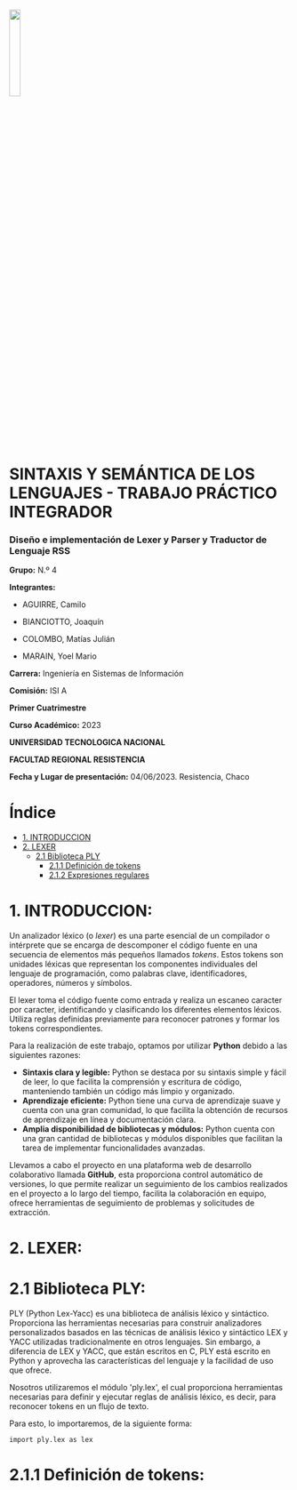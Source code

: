 ###### <img src="https://frro.cvg.utn.edu.ar/theme/image.php/snap/theme/1652373334/img/logo"  width="20%" height="20%">

# SINTAXIS Y SEMÁNTICA DE LOS LENGUAJES - TRABAJO PRÁCTICO INTEGRADOR
### Diseño e implementación de Lexer y Parser y Traductor de Lenguaje RSS

  **Grupo:** N.º 4

  **Integrantes:**  
  
   - AGUIRRE, Camilo 
    
   - BIANCIOTTO, Joaquín
    
   - COLOMBO, Matías Julián
    
   - MARAIN, Yoel Mario

  **Carrera:** Ingeniería en Sistemas de Información
  
  **Comisión:** ISI A 
  
  **Primer Cuatrimestre**
  
  **Curso Académico:** 2023
  
  **UNIVERSIDAD TECNOLOGICA NACIONAL**
  
  **FACULTAD REGIONAL RESISTENCIA**
  
  **Fecha y Lugar de presentación:** 04/06/2023. Resistencia, Chaco


# Índice
  + [1. INTRODUCCION](#introduccion)
  + [2. LEXER](#lexer)
    + [2.1 Biblioteca PLY](#ply)
      + [2.1.1 Definición de tokens](#tokens)
      + [2.1.2 Expresiones regulares](#expresiones)

# 1. INTRODUCCION: <a name="introduccion"></a>
  Un analizador léxico (o *lexer*) es una parte esencial de un compilador o intérprete que se encarga de descomponer el código fuente en una secuencia de elementos más pequeños llamados *tokens*. Estos tokens son unidades léxicas que representan los componentes individuales del lenguaje de programación, como palabras clave, identificadores, operadores, números y símbolos.
  
El lexer toma el código fuente como entrada y realiza un escaneo caracter por caracter, identificando y clasificando los diferentes elementos léxicos. Utiliza reglas definidas previamente para reconocer patrones y formar los tokens correspondientes.

Para la realización de este trabajo, optamos por utilizar **Python** debido a las siguientes razones:

 +	**Sintaxis clara y legible:** Python se destaca por su sintaxis simple y fácil de leer, lo que facilita la comprensión y escritura de código, manteniendo también un código más limpio y organizado.
 +	**Aprendizaje eficiente:** Python tiene una curva de aprendizaje suave y cuenta con una gran comunidad, lo que facilita la obtención de recursos de aprendizaje en línea y documentación clara.
 +	**Amplia disponibilidad de bibliotecas y módulos:** Python cuenta con una gran cantidad de bibliotecas y módulos disponibles que facilitan la tarea de implementar funcionalidades avanzadas.

Llevamos a cabo el proyecto en una plataforma web de desarrollo colaborativo llamada **GitHub**, esta proporciona control automático de versiones, lo que permite realizar un seguimiento de los cambios realizados en el proyecto a lo largo del tiempo, facilita la colaboración en equipo, ofrece herramientas de seguimiento de problemas y solicitudes de extracción.

# 2. LEXER: <a name="lexer"></a>

# 2.1 Biblioteca PLY: <a name="ply"></a>
PLY (Python Lex-Yacc) es una biblioteca de análisis léxico y sintáctico. Proporciona las herramientas necesarias para construir analizadores personalizados basados en las técnicas de análisis léxico y sintáctico LEX y YACC utilizadas tradicionalmente en otros lenguajes. Sin embargo, a diferencia de LEX y YACC, que están escritos en C, PLY está escrito en Python y aprovecha las características del lenguaje y la facilidad de uso que ofrece.

Nosotros utilizaremos el módulo 'ply.lex', el cual proporciona herramientas necesarias para definir y ejecutar reglas de análisis léxico, es decir, para reconocer tokens en un flujo de texto.

Para esto, lo importaremos, de la siguiente forma:

    import ply.lex as lex

# 2.1.1 Definición de tokens: <a name="tokens"></a>

